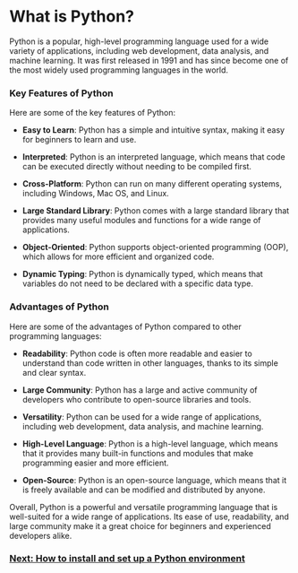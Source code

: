 # What is Python?

Python is a popular, high-level programming language used for a wide variety of applications, including web development, data analysis, and machine learning. It was first released in 1991 and has since become one of the most widely used programming languages in the world.

### Key Features of Python

Here are some of the key features of Python:

- **Easy to Learn**: Python has a simple and intuitive syntax, making it easy for beginners to learn and use.

- **Interpreted**: Python is an interpreted language, which means that code can be executed directly without needing to be compiled first.

- **Cross-Platform**: Python can run on many different operating systems, including Windows, Mac OS, and Linux.

- **Large Standard Library**: Python comes with a large standard library that provides many useful modules and functions for a wide range of applications.

- **Object-Oriented**: Python supports object-oriented programming (OOP), which allows for more efficient and organized code.

- **Dynamic Typing**: Python is dynamically typed, which means that variables do not need to be declared with a specific data type.

### Advantages of Python

Here are some of the advantages of Python compared to other programming languages:

- **Readability**: Python code is often more readable and easier to understand than code written in other languages, thanks to its simple and clear syntax.

- **Large Community**: Python has a large and active community of developers who contribute to open-source libraries and tools.

- **Versatility**: Python can be used for a wide range of applications, including web development, data analysis, and machine learning.

- **High-Level Language**: Python is a high-level language, which means that it provides many built-in functions and modules that make programming easier and more efficient.

- **Open-Source**: Python is an open-source language, which means that it is freely available and can be modified and distributed by anyone.

Overall, Python is a powerful and versatile programming language that is well-suited for a wide range of applications. Its ease of use, readability, and large community make it a great choice for beginners and experienced developers alike.

### [Next: How to install and set up a Python environment](./02-PYTHON-SETUP.md)
